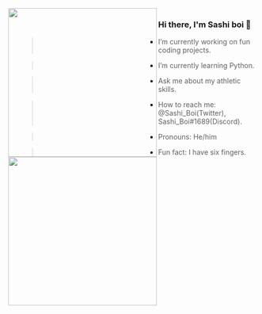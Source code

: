 <img align="left" width="300" height="300" src="https://c.tenor.com/TLEvMrXPyEIAAAAC/art-cool.gif">
<img align="left" width="300" height="300" src="https://cdn2.scratch.mit.edu/get_image/gallery/1625806_170x100.png">

### Hi there, I'm Sashi boi  👋

- > I’m currently working on fun coding projects.
- > I’m currently learning Python.
- > Ask me about my athletic skills.
- > How to reach me: @Sashi_Boi(Twitter), Sashi_Boi#1689(Discord).
- > Pronouns: He/him
- > Fun fact: I have six fingers.
